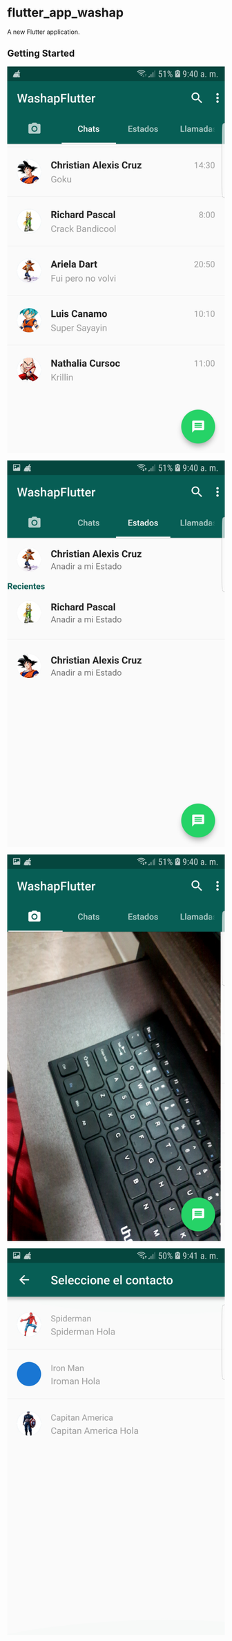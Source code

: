 # flutter_app_washap

A new Flutter application.

## Getting Started

![Alt text](https://github.com/ChristianCruzArango/WhatsApp-Flutter/blob/master/lib/Screenshot_20190207-094041%5B1%5D.jpg?raw=true "Title")


![Alt text](https://github.com/ChristianCruzArango/WhatsApp-Flutter/blob/master/lib/Screenshot_20190207-094047%5B1%5D.jpg?raw=true "Title")

![Alt text](https://github.com/ChristianCruzArango/WhatsApp-Flutter/blob/master/lib/Screenshot_20190207-094056%5B1%5D.jpg?raw=true "Title")

![Alt text](https://github.com/ChristianCruzArango/WhatsApp-Flutter/blob/master/lib/Screenshot_20190207-094103%5B1%5D.jpg?raw=true "Title")
